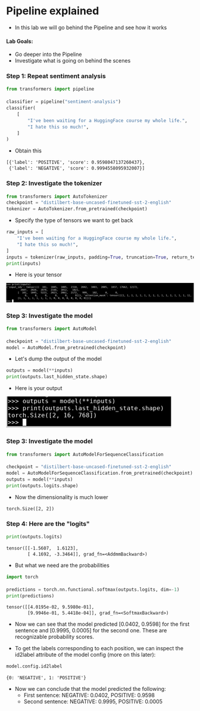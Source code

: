 # Pipeline explained

* In this lab we will go behind the Pipeline and see how it works

#### Lab Goals:

* Go deeper into the Pipeline
* Investigate what is going on behind the scenes


### Step 1: Repeat sentiment analysis

```python
from transformers import pipeline

classifier = pipeline("sentiment-analysis")
classifier(
    [
        "I've been waiting for a HuggingFace course my whole life.",
        "I hate this so much!",
    ]
)
```

* Obtain this

```text
[{'label': 'POSITIVE', 'score': 0.9598047137260437},
 {'label': 'NEGATIVE', 'score': 0.9994558095932007}]
```

### Step 2: Investigate the tokenizer

```python
from transformers import AutoTokenizer
checkpoint = "distilbert-base-uncased-finetuned-sst-2-english"
tokenizer = AutoTokenizer.from_pretrained(checkpoint)
```

* Specify the type of tensors we want to get back

```python
raw_inputs = [
    "I've been waiting for a HuggingFace course my whole life.",
    "I hate this so much!",
]
inputs = tokenizer(raw_inputs, padding=True, truncation=True, return_tensors="pt")
print(inputs)
```



* Here is your tensor


![](../images/03-tensor.png)

### Step 3: Investigate the model

```python
from transformers import AutoModel

checkpoint = "distilbert-base-uncased-finetuned-sst-2-english"
model = AutoModel.from_pretrained(checkpoint)
```

* Let's dump the output of the model

```python
outputs = model(**inputs)
print(outputs.last_hidden_state.shape)
``` 

* Here is your output

![](../images/04-output.png)

### Step 3: Investigate the model

```python
from transformers import AutoModelForSequenceClassification

checkpoint = "distilbert-base-uncased-finetuned-sst-2-english"
model = AutoModelForSequenceClassification.from_pretrained(checkpoint)
outputs = model(**inputs)
print(outputs.logits.shape)
```

* Now the dimensionality is much lower
```text
torch.Size([2, 2])
```

### Step 4: Here are the "logits"

```python
print(outputs.logits)
```

```text
tensor([[-1.5607,  1.6123],
        [ 4.1692, -3.3464]], grad_fn=<AddmmBackward>)
```


* But what we need are the probabilities

```python
import torch

predictions = torch.nn.functional.softmax(outputs.logits, dim=-1)
print(predictions)
```

```text
tensor([[4.0195e-02, 9.5980e-01],
        [9.9946e-01, 5.4418e-04]], grad_fn=<SoftmaxBackward>)
```

* Now we can see that the model predicted [0.0402, 0.9598] for the first sentence and [0.9995, 0.0005] for the second one. These are recognizable probability scores.

* To get the labels corresponding to each position, we can inspect the id2label attribute of the model config (more on this later):

```python
model.config.id2label
```

```text
{0: 'NEGATIVE', 1: 'POSITIVE'}
```

* Now we can conclude that the model predicted the following:
    * First sentence: NEGATIVE: 0.0402, POSITIVE: 0.9598
    * Second sentence: NEGATIVE: 0.9995, POSITIVE: 0.0005



